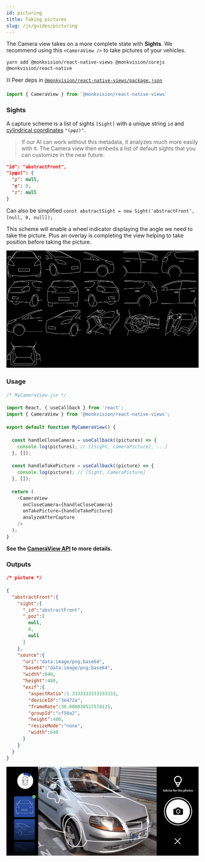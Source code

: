 ```yaml
---
id: picturing
title: Taking pictures
slug: /js/guides/picturing
---
```


The Camera view takes on a more complete state with **Sights**. We recommend using this `<CameraView />` to take pictures of your vehicles.

``` yarn
yarn add @monkvision/react-native-views @monkvision/corejs @monkvision/react-native
```

⛓️ Peer deps in [`@monkvision/react-native-views/package.json`](https://github.com/monkvision/monkjs/tree/master/packages/react-native-views/package.json)

``` javascript
import { CameraView } from `@monkvision/react-native-views`
```

### Sights

A capture scheme is a list of sights `[Sight]` with a unique string `id` and [cylindrical coordinates](https://en.wikipedia.org/wiki/Cylindrical_coordinate_system) `"(ρφz)"`.

> If our AI can work without this metadata, it analyzes much more easily with it. The Camera view then embeds a list of default sights that you can customize in the near future.

``` json
"id": "abstractFront",
"(ρφz)": {
  "ρ": null,
  "φ": 0,
  "z": null
}
```

Can also be simplified
`const abstractSight = new Sight('abstractFront', [null, 0, null]);`

This scheme will enable a wheel indicator displaying the angle we need to take the picture.
Plus an overlay is completing the view helping to take position before taking the picture.

![classic-car-masks.jpg](../../../static/guides/classic-car-masks.jpg)

### Usage

``` javascript
/* MyCameraView.jsx */

import React, { useCallback } from 'react';
import { CameraView } from '@monkvision/react-native-views';

export default function MyCameraView() {

  const handleCloseCamera = useCallback((pictures) => {
    console.log(pictures); // [[Sight, CameraPicture], ...]
  }, []);

  const handleTakePicture = useCallback((picture) => {
    console.log(picture); // [Sight, CameraPicture]
  }, []);

  return (
    <CameraView
      onCloseCamera={handleCloseCamera}
      onTakePicture={handleTakePicture}
      analyzeAfterCapture
    />
  );
}
```

**See the [CameraView API](https://monkvision.github.io/monkjs/js/api/react-native-views#CameraView) to more details.**

### Outputs

``` json
/* picture */

{
  "abstractFront":{
    "sight":{
      "_id":"abstractFront",
      "_poz":[
        null,
        0,
        null
      ]
    },
    "source":{
      "uri":"data:image/png;base64",
      "base64":"data:image/png;base64",
      "width":640,
      "height":480,
      "exif":{
        "aspectRatio":1.3333333333333333,
        "deviceId":"3e472a",
        "frameRate":30.000030517578125,
        "groupId":"cf50a2",
        "height":480,
        "resizeMode":"none",
        "width":640
      }
    }
  }
}
```

![camera-view-example.png](../../../static/guides/camera-view-example.png)

